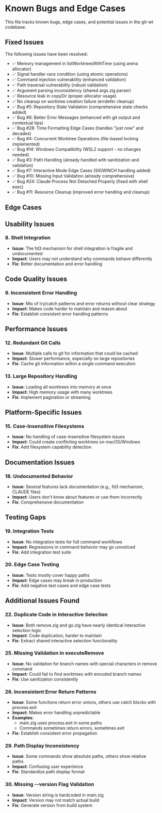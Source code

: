 # Known Bugs and Edge Cases

This file tracks known bugs, edge cases, and potential issues in the git-wt codebase.

## Fixed Issues
The following issues have been resolved:
- ✅ Memory management in listWorktreesWithTime (using arena allocator)
- ✅ Signal handler race condition (using atomic operations)
- ✅ Command injection vulnerability (enhanced validation)
- ✅ Path traversal vulnerability (robust validation)
- ✅ Argument parsing inconsistency (shared args.zig parser)
- ✅ Resource leak in copyDir (proper allocator usage)
- ✅ No cleanup on worktree creation failure (errdefer cleanup)
- ✅ Bug #5: Repository State Validation (comprehensive state checks added)
- ✅ Bug #6: Better Error Messages (enhanced with git output and contextual tips)
- ✅ Bug #28: Time Formatting Edge Cases (handles "just now" and decades)
- ✅ Bug #4: Concurrent Worktree Operations (file-based locking implemented)
- ✅ Bug #14: Windows Compatibility (WSL2 support - no changes needed)
- ✅ Bug #3: Path Handling (already handled with sanitization and validation)
- ✅ Bug #7: Interactive Mode Edge Cases (SIGWINCH handling added)
- ✅ Bug #10: Missing Input Validation (already comprehensive)
- ✅ Bug #24: Claude Process Not Detached Properly (fixed with shell exec)
- ✅ Bug #11: Resource Cleanup (improved error handling and cleanup)

## Edge Cases



## Usability Issues


### 8. Shell Integration
- **Issue**: The fd3 mechanism for shell integration is fragile and undocumented
- **Impact**: Users may not understand why commands behave differently
- **Fix**: Better documentation and error handling

## Code Quality Issues

### 9. Inconsistent Error Handling
- **Issue**: Mix of try/catch patterns and error returns without clear strategy
- **Impact**: Makes code harder to maintain and reason about
- **Fix**: Establish consistent error handling patterns


## Performance Issues

### 12. Redundant Git Calls
- **Issue**: Multiple calls to git for information that could be cached
- **Impact**: Slower performance, especially on large repositories
- **Fix**: Cache git information within a single command execution

### 13. Large Repository Handling
- **Issue**: Loading all worktrees into memory at once
- **Impact**: High memory usage with many worktrees
- **Fix**: Implement pagination or streaming

## Platform-Specific Issues


### 15. Case-Insensitive Filesystems
- **Issue**: No handling of case-insensitive filesystem issues
- **Impact**: Could create conflicting worktrees on macOS/Windows
- **Fix**: Add filesystem capability detection

## Documentation Issues

### 18. Undocumented Behavior
- **Issue**: Several features lack documentation (e.g., fd3 mechanism, CLAUDE files)
- **Impact**: Users don't know about features or use them incorrectly
- **Fix**: Comprehensive documentation

## Testing Gaps

### 19. Integration Tests
- **Issue**: No integration tests for full command workflows
- **Impact**: Regressions in command behavior may go unnoticed
- **Fix**: Add integration test suite

### 20. Edge Case Testing
- **Issue**: Tests mostly cover happy paths
- **Impact**: Edge cases may break in production
- **Fix**: Add negative test cases and edge case tests

## Additional Issues Found

### 22. Duplicate Code in Interactive Selection
- **Issue**: Both remove.zig and go.zig have nearly identical interactive selection logic
- **Impact**: Code duplication, harder to maintain
- **Fix**: Extract shared interactive selection functionality


### 25. Missing Validation in executeRemove
- **Issue**: No validation for branch names with special characters in remove command
- **Impact**: Could fail to find worktrees with encoded branch names
- **Fix**: Use sanitization consistently

### 26. Inconsistent Error Return Patterns
- **Issue**: Some functions return error unions, others use catch blocks with process.exit
- **Impact**: Makes error handling unpredictable
- **Examples**:
  - main.zig uses process.exit in some paths
  - Commands sometimes return errors, sometimes exit
- **Fix**: Establish consistent error propagation

### 29. Path Display Inconsistency
- **Issue**: Some commands show absolute paths, others show relative paths
- **Impact**: Confusing user experience
- **Fix**: Standardize path display format

### 30. Missing --version Flag Validation
- **Issue**: Version string is hardcoded in main.zig
- **Impact**: Version may not match actual build
- **Fix**: Generate version from build system